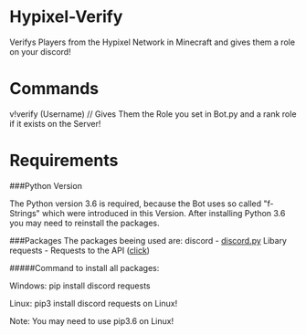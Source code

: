 # Hypixel-Verify
Verifys Players from the Hypixel Network in Minecraft and gives them a role on your discord!

# Commands


v!verify (Username) // Gives Them the Role you set in Bot.py and a rank role if it exists on the Server!

# Requirements


###Python Version

The Python version 3.6 is required, because the Bot uses so called "f-Strings" which were introduced in this Version. After installing Python 3.6 you may need to reinstall the packages.

###Packages
The packages beeing used are:
discord - [discord.py](https://discordpy.readthedocs.io/en/latest/) Libary
requests - Requests to the API ([click][click])

#####Command to install all packages: 

Windows: pip install discord requests

Linux: pip3 install discord requests on Linux!

Note: You may need to use pip3.6 on Linux!

[click]: https://docs.slothpixel.me/
